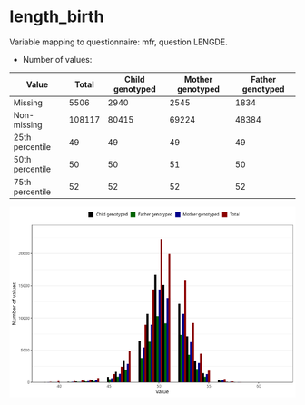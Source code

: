 # length_birth
Variable mapping to questionnaire: mfr, question LENGDE.
- Number of values:

| Value | Total | Child genotyped | Mother genotyped | Father genotyped |
| ----- | ----- | --------------- | ---------------- | ---------------- |
| Missing | 5506 | 2940 | 2545 | 1834 |
| Non-missing | 108117 | 80415 | 69224 | 48384 |
| 25th percentile | 49 | 49 | 49 | 49 |
| 50th percentile | 50 | 50 | 51 | 50 |
| 75th percentile | 52 | 52 | 52 | 52 |



![](length_birth_n.png)




